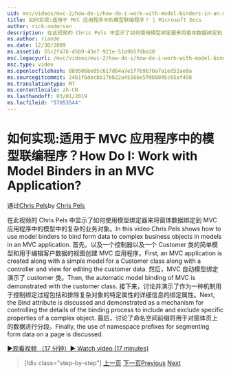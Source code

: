 ```yaml
---
uid: mvc/videos/mvc-2/how-do-i/how-do-i-work-with-model-binders-in-an-mvc-application
title: 如何实现:适用于 MVC 应用程序中的模型联编程序？ | Microsoft Docs
author: rick-anderson
description: 在此视频的 Chris Pels 中显示了如何使用模型绑定器来将窗体数据绑定到 MVC 应用程序中的模型中的复杂的业务对象。 首先，MVC applicat...
ms.author: riande
ms.date: 12/30/2009
ms.assetid: 55c2fa76-d5b9-43e7-921e-51a9b57dba30
msc.legacyurl: /mvc/videos/mvc-2/how-do-i/how-do-i-work-with-model-binders-in-an-mvc-application
msc.type: video
ms.openlocfilehash: 889506be05c617d64a7e1f7b9b70a7a1ed52ae0a
ms.sourcegitcommit: 24b1f6decbb17bb22a45166e5fdb0845c65af498
ms.translationtype: MT
ms.contentlocale: zh-CN
ms.lasthandoff: 03/01/2019
ms.locfileid: "57053544"
---
```

<a name="how-do-i-work-with-model-binders-in-an-mvc-application"></a><span data-ttu-id="b00d9-105">如何实现:适用于 MVC 应用程序中的模型联编程序？</span><span class="sxs-lookup"><span data-stu-id="b00d9-105">How Do I: Work with Model Binders in an MVC Application?</span></span>
====================
<span data-ttu-id="b00d9-106">通过[Chris Pels](https://twitter.com/chrispels)</span><span class="sxs-lookup"><span data-stu-id="b00d9-106">by [Chris Pels](https://twitter.com/chrispels)</span></span>

<span data-ttu-id="b00d9-107">在此视频的 Chris Pels 中显示了如何使用模型绑定器来将窗体数据绑定到 MVC 应用程序中的模型中的复杂的业务对象。</span><span class="sxs-lookup"><span data-stu-id="b00d9-107">In this video Chris Pels shows how to use model binders to bind form data to complex business objects in models in an MVC application.</span></span> <span data-ttu-id="b00d9-108">首先，以及一个控制器以及一个 Customer 类的简单模型和用于编辑客户数据的视图创建 MVC 应用程序。</span><span class="sxs-lookup"><span data-stu-id="b00d9-108">First, an MVC application is created along with a simple model for a Customer class along with a controller and view for editing the customer data.</span></span> <span data-ttu-id="b00d9-109">然后，MVC 自动模型绑定演示了 customer 类。</span><span class="sxs-lookup"><span data-stu-id="b00d9-109">Then, the automatic model binding of MVC is demonstrated with the customer class.</span></span> <span data-ttu-id="b00d9-110">接下来，讨论并演示了作为一种机制用于控制绑定过程包括和排除复杂对象的特定属性的详细信息的绑定属性。</span><span class="sxs-lookup"><span data-stu-id="b00d9-110">Next, the Bind attribute is discussed and demonstrated as a mechanism for controlling the details of the binding process to include and exclude specific properties of a complex object.</span></span> <span data-ttu-id="b00d9-111">最后，讨论了命名空间前缀将用于对窗体页上的数据进行分段。</span><span class="sxs-lookup"><span data-stu-id="b00d9-111">Finally, the use of namespace prefixes for segmenting form data on a page is discussed.</span></span>

[<span data-ttu-id="b00d9-112">&#9654;观看视频 （17 分钟）</span><span class="sxs-lookup"><span data-stu-id="b00d9-112">&#9654; Watch video (17 minutes)</span></span>](https://channel9.msdn.com/Blogs/ASP-NET-Site-Videos/how-do-i-work-with-model-binders-in-an-mvc-application)

> [!div class="step-by-step"]
> <span data-ttu-id="b00d9-113">[上一页](how-do-i-create-a-custom-html-helper-for-an-mvc-application.md)
> [下一页](how-do-i-use-httpverbs-attributes-in-an-mvc-application.md)</span><span class="sxs-lookup"><span data-stu-id="b00d9-113">[Previous](how-do-i-create-a-custom-html-helper-for-an-mvc-application.md)
[Next](how-do-i-use-httpverbs-attributes-in-an-mvc-application.md)</span></span>
